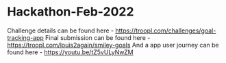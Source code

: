 # Hackathon-Feb-2022

Challenge details can be found here - https://troopl.com/challenges/goal-tracking-app
Final submission can be found here - https://troopl.com/louis2again/smiley-goals
And a app user journey can be found here - https://youtu.be/tZ5vULyNwZM
